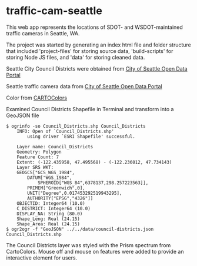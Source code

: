 # traffic-cam-seattle
This web app represents the locations of SDOT- and WSDOT-maintained traffic cameras in Seattle, WA.

The project was started by generating an index html file and folder structure that included 'project-files' for storing source data, 'build-scripts' for storing Node JS files, and 'data' for storing cleaned data.

Seattle City Council Districts were obtained from [City of Seattle Open Data Portal](https://data.seattle.gov/dataset/Council-Districts/wud8-na47)

Seattle traffic camera data from [City of Seattle Open Data Portal](https://data.seattle.gov/Transportation/Seattle-Traffic-Cameras/65fc-btcc)

Color from [CARTOColors](https://github.com/CartoDB/cartocolor)

Examined Council Districts Shapefile in Terminal and transform into a GeoJSON file

```
$ ogrinfo -so Council_Districts.shp Council_Districts
    INFO: Open of `Council_Districts.shp'
        using driver `ESRI Shapefile' successful.

    Layer name: Council_Districts
    Geometry: Polygon
    Feature Count: 7
    Extent: (-122.435958, 47.495568) - (-122.236012, 47.734143)
    Layer SRS WKT:
    GEOGCS["GCS_WGS_1984",
        DATUM["WGS_1984",
            SPHEROID["WGS_84",6378137,298.257223563]],
        PRIMEM["Greenwich",0],
        UNIT["Degree",0.017453292519943295],
        AUTHORITY["EPSG","4326"]]
    OBJECTID: Integer64 (10.0)
    C_DISTRICT: Integer64 (10.0)
    DISPLAY_NA: String (80.0)
    Shape_Leng: Real (24.15)
    Shape_Area: Real (24.15)
$ ogr2ogr -f "GeoJSON" ../../data/council-districts.json Council_Districts.shp
```
The Council Districts layer was styled with the Prism spectrum from CartoColors. Mouse off and mouse on features were added to provide an interactive element for users.
